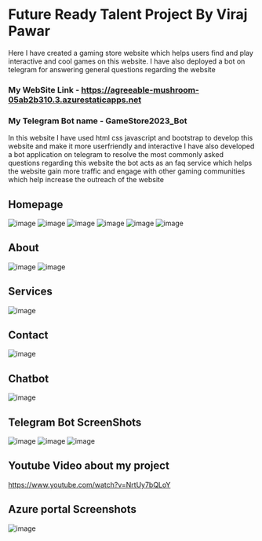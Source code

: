 # Future Ready Talent Project By Viraj Pawar 
Here I have created a gaming store website which helps users find and play interactive and cool games on this website. I have also deployed a bot on telegram for answering general questions regarding the website
### My WebSite Link -  https://agreeable-mushroom-05ab2b310.3.azurestaticapps.net
### My Telegram Bot name - GameStore2023_Bot
In this website I have used html css javascript and bootstrap to develop this website and make it more userfriendly and interactive
I have also developed a bot application on telegram to resolve the most commonly asked questions regarding this website
the bot acts as an faq service which helps the website gain more traffic and engage with other gaming communities which help increase the outreach of the website
## Homepage
![image](https://github.com/codex10101010/gaming_store-starter/assets/95994221/dc1c1e6c-75d6-4ed8-96b5-c09747f38bef)
![image](https://github.com/codex10101010/gaming_store-starter/assets/95994221/3514e164-1ed6-40b1-a718-c38298e4d741)
![image](https://github.com/codex10101010/gaming_store-starter/assets/95994221/6476cc97-79a3-4156-b0fc-018696c6191f)
![image](https://github.com/codex10101010/gaming_store-starter/assets/95994221/2d6391cf-f5f2-42a7-9af5-0f6a1d60ccae)
![image](https://github.com/codex10101010/gaming_store-starter/assets/95994221/5e0097e9-971b-489a-a09e-2841d0d70f8f)
![image](https://github.com/codex10101010/gaming_store-starter/assets/95994221/eaf3a4ee-7df7-4661-84c2-cd70929b5235)




## About
![image](https://github.com/codex10101010/gaming_store-starter/assets/95994221/6067d4c0-65d7-4eed-812d-73a0a01567a7)
![image](https://github.com/codex10101010/gaming_store-starter/assets/95994221/4e5bdaf0-be02-4014-b9e2-6d9e2718f275)

## Services
![image](https://github.com/codex10101010/gaming_store-starter/assets/95994221/9af22308-1d4a-40d8-8646-7b9421f16c30)


## Contact
![image](https://github.com/codex10101010/gaming_store-starter/assets/95994221/132b894e-5c09-4b27-8069-40100c3a579a)

## Chatbot 
![image](https://github.com/codex10101010/gaming_store-starter/assets/95994221/15e2a142-77e5-4a56-ae1c-cf2f571823da)


## Telegram Bot ScreenShots
![image](https://github.com/codex10101010/gaming_store-starter/assets/95994221/5bfc0ec2-8d22-4dc2-ac1c-dcd7db16fc8b)
![image](https://github.com/codex10101010/gaming_store-starter/assets/95994221/a9f82419-8ee3-4f11-8c0d-67817af1ff39)
![image](https://github.com/codex10101010/gaming_store-starter/assets/95994221/ad850b86-cebf-40fa-bba8-9e9e4363b08b)

## Youtube Video about my project
https://www.youtube.com/watch?v=NrtUy7bQLoY

## Azure portal Screenshots
![image](https://github.com/codex10101010/gaming_store-starter/assets/95994221/33d94de9-30f1-42ac-b9d6-93c0b459f048)
